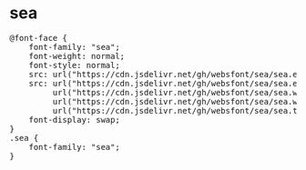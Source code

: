 # sea

<pre>
@font-face {
    font-family: "sea";
    font-weight: normal;
    font-style: normal;
    src: url("https://cdn.jsdelivr.net/gh/websfont/sea/sea.eot");
    src: url("https://cdn.jsdelivr.net/gh/websfont/sea/sea.eot?#iefix") format("embedded-opentype"),
         url("https://cdn.jsdelivr.net/gh/websfont/sea/sea.woff2") format("woff2"),
         url("https://cdn.jsdelivr.net/gh/websfont/sea/sea.woff") format("woff"),
         url("https://cdn.jsdelivr.net/gh/websfont/sea/sea.ttf") format("truetype");
    font-display: swap;
} 
.sea {
    font-family: "sea";
}
</pre>
